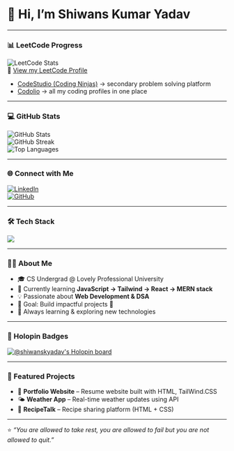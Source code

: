 # 👋 Hi, I’m Shiwans Kumar Yadav  

---

### 📊 LeetCode Progress  
![LeetCode Stats](https://leetcard.jacoblin.cool/_yadav_sk_?theme=dark&font=Nunito&ext=contest)  
🔗 [View my LeetCode Profile](https://leetcode.com/u/_yadav_sk_/)  
- [CodeStudio (Coding Ninjas)](https://www.naukri.com/code360/profile/cb1ea61a-987e-47ef-886e-bf52a2a637a1) → secondary problem solving platform  
- [Codolio](https://codolio.com/profile/Shiwans_1771) → all my coding profiles in one place  

---

### 💻 GitHub Stats    

![GitHub Stats](https://github-readme-stats.vercel.app/api?username=shiwans-k-yadav&show_icons=true&theme=tokyonight)  
![GitHub Streak](https://streak-stats.demolab.com?user=shiwans-k-yadav&theme=tokyonight)  
![Top Languages](https://github-readme-stats.vercel.app/api/top-langs/?username=shiwans-k-yadav&layout=compact&theme=tokyonight)



---

### 🌐 Connect with Me  
[![LinkedIn](https://img.shields.io/badge/LinkedIn-0077B5?style=for-the-badge&logo=linkedin&logoColor=white)](https://www.linkedin.com/in/shiwans-kumar-yadav-a00689324/)  
[![GitHub](https://img.shields.io/badge/GitHub-100000?style=for-the-badge&logo=github&logoColor=white)](https://github.com/shiwans-k-yadav)  

---

### 🛠 Tech Stack  
<p align="left">
  <img src="https://skillicons.dev/icons?i=html,css,js,tailwind,react,python,c,cpp,git,github,vscode" />
</p>

---

### 👨‍💻 About Me  
- 🎓 CS Undergrad @ Lovely Professional University  
- 🌱 Currently learning **JavaScript → Tailwind → React → MERN stack**  
- 💡 Passionate about **Web Development & DSA**  
- 🎯 Goal: Build impactful projects 🚀  
- 📖 Always learning & exploring new technologies  

---

### 🏅 Holopin Badges
[![@shiwanskyadav's Holopin board](https://holopin.io/api/user/board?user=shiwanskyadav)](https://holopin.io/@shiwanskyadav)

---
### 📌 Featured Projects  
- 🛒 **Portfolio Website** – Resume website built with HTML, TailWind.CSS  
- 🌤 **Weather App** – Real-time weather updates using API  
- 🥗 **RecipeTalk** – Recipe sharing platform (HTML + CSS)  

---

⭐️ *“You are allowed to take rest, you are allowed to fail but you are not allowed to quit.”*
